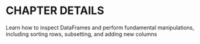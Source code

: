 
# CHAPTER DETAILS
Learn how to inspect DataFrames and perform fundamental manipulations, including sorting rows, subsetting, and adding new columns